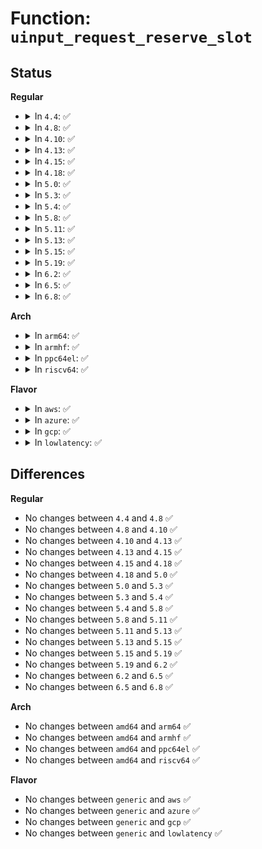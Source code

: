 # Function: <code>uinput_request_reserve_slot</code>

## Status
<b>Regular</b>
<ul>
<li>
<details>
<summary>In <code>4.4</code>: ✅</summary>

```c
int uinput_request_reserve_slot(struct uinput_device *udev, struct uinput_request *request);
```

**Collision:** Unique Static

**Inline:** No

**Transformation:** False

**Instances:**

```
In drivers/input/misc/uinput.c (ffffffff816719b0)
Location: drivers/input/misc/uinput.c:93
Inline: False
Direct callers:
  - drivers/input/misc/uinput.c:uinput_dev_upload_effect
  - drivers/input/misc/uinput.c:uinput_dev_erase_effect
```
**Symbols:**

```
ffffffff816719b0-ffffffff81671a6e: uinput_request_reserve_slot (STB_LOCAL)
```
</details>
</li>
<li>
<details>
<summary>In <code>4.8</code>: ✅</summary>

```c
int uinput_request_reserve_slot(struct uinput_device *udev, struct uinput_request *request);
```

**Collision:** Unique Static

**Inline:** No

**Transformation:** False

**Instances:**

```
In drivers/input/misc/uinput.c (ffffffff816d1eb0)
Location: drivers/input/misc/uinput.c:93
Inline: False
Direct callers:
  - drivers/input/misc/uinput.c:uinput_dev_erase_effect
  - drivers/input/misc/uinput.c:uinput_dev_upload_effect
```
**Symbols:**

```
ffffffff816d1eb0-ffffffff816d1f6e: uinput_request_reserve_slot (STB_LOCAL)
```
</details>
</li>
<li>
<details>
<summary>In <code>4.10</code>: ✅</summary>

```c
int uinput_request_reserve_slot(struct uinput_device *udev, struct uinput_request *request);
```

**Collision:** Unique Static

**Inline:** No

**Transformation:** False

**Instances:**

```
In drivers/input/misc/uinput.c (ffffffff81701c20)
Location: drivers/input/misc/uinput.c:93
Inline: False
Direct callers:
  - drivers/input/misc/uinput.c:uinput_dev_erase_effect
  - drivers/input/misc/uinput.c:uinput_dev_upload_effect
```
**Symbols:**

```
ffffffff81701c20-ffffffff81701cd4: uinput_request_reserve_slot (STB_LOCAL)
```
</details>
</li>
<li>
<details>
<summary>In <code>4.13</code>: ✅</summary>

```c
int uinput_request_reserve_slot(struct uinput_device *udev, struct uinput_request *request);
```

**Collision:** Unique Static

**Inline:** No

**Transformation:** False

**Instances:**

```
In drivers/input/misc/uinput.c (ffffffff817174a0)
Location: drivers/input/misc/uinput.c:93
Inline: False
Direct callers:
  - drivers/input/misc/uinput.c:uinput_dev_erase_effect
  - drivers/input/misc/uinput.c:uinput_dev_upload_effect
```
**Symbols:**

```
ffffffff817174a0-ffffffff81717554: uinput_request_reserve_slot (STB_LOCAL)
```
</details>
</li>
<li>
<details>
<summary>In <code>4.15</code>: ✅</summary>

```c
int uinput_request_reserve_slot(struct uinput_device *udev, struct uinput_request *request);
```

**Collision:** Unique Static

**Inline:** No

**Transformation:** False

**Instances:**

```
In drivers/input/misc/uinput.c (ffffffff81788600)
Location: drivers/input/misc/uinput.c:131
Inline: False
Direct callers:
  - drivers/input/misc/uinput.c:uinput_dev_erase_effect
  - drivers/input/misc/uinput.c:uinput_dev_upload_effect
```
**Symbols:**

```
ffffffff81788600-ffffffff817886b4: uinput_request_reserve_slot (STB_LOCAL)
```
</details>
</li>
<li>
<details>
<summary>In <code>4.18</code>: ✅</summary>

```c
int uinput_request_reserve_slot(struct uinput_device *udev, struct uinput_request *request);
```

**Collision:** Unique Static

**Inline:** No

**Transformation:** False

**Instances:**

```
In drivers/input/misc/uinput.c (ffffffff817ca510)
Location: drivers/input/misc/uinput.c:134
Inline: False
Direct callers:
  - drivers/input/misc/uinput.c:uinput_dev_erase_effect
  - drivers/input/misc/uinput.c:uinput_dev_upload_effect
```
**Symbols:**

```
ffffffff817ca510-ffffffff817ca645: uinput_request_reserve_slot (STB_LOCAL)
```
</details>
</li>
<li>
<details>
<summary>In <code>5.0</code>: ✅</summary>

```c
int uinput_request_reserve_slot(struct uinput_device *udev, struct uinput_request *request);
```

**Collision:** Unique Static

**Inline:** No

**Transformation:** False

**Instances:**

```
In drivers/input/misc/uinput.c (ffffffff817f1bd0)
Location: drivers/input/misc/uinput.c:135
Inline: False
Direct callers:
  - drivers/input/misc/uinput.c:uinput_dev_erase_effect
  - drivers/input/misc/uinput.c:uinput_dev_upload_effect
```
**Symbols:**

```
ffffffff817f1bd0-ffffffff817f1d05: uinput_request_reserve_slot (STB_LOCAL)
```
</details>
</li>
<li>
<details>
<summary>In <code>5.3</code>: ✅</summary>

```c
int uinput_request_reserve_slot(struct uinput_device *udev, struct uinput_request *request);
```

**Collision:** Unique Static

**Inline:** No

**Transformation:** False

**Instances:**

```
In drivers/input/misc/uinput.c (ffffffff81831e80)
Location: drivers/input/misc/uinput.c:122
Inline: False
Direct callers:
  - drivers/input/misc/uinput.c:uinput_dev_erase_effect
  - drivers/input/misc/uinput.c:uinput_dev_upload_effect
```
**Symbols:**

```
ffffffff81831e80-ffffffff81831fb2: uinput_request_reserve_slot (STB_LOCAL)
```
</details>
</li>
<li>
<details>
<summary>In <code>5.4</code>: ✅</summary>

```c
int uinput_request_reserve_slot(struct uinput_device *udev, struct uinput_request *request);
```

**Collision:** Unique Static

**Inline:** No

**Transformation:** False

**Instances:**

```
In drivers/input/misc/uinput.c (ffffffff818637c0)
Location: drivers/input/misc/uinput.c:126
Inline: False
Direct callers:
  - drivers/input/misc/uinput.c:uinput_dev_erase_effect
  - drivers/input/misc/uinput.c:uinput_dev_upload_effect
```
**Symbols:**

```
ffffffff818637c0-ffffffff818638f2: uinput_request_reserve_slot (STB_LOCAL)
```
</details>
</li>
<li>
<details>
<summary>In <code>5.8</code>: ✅</summary>

```c
int uinput_request_reserve_slot(struct uinput_device *udev, struct uinput_request *request);
```

**Collision:** Unique Static

**Inline:** No

**Transformation:** False

**Instances:**

```
In drivers/input/misc/uinput.c (ffffffff819378d0)
Location: drivers/input/misc/uinput.c:126
Inline: False
Direct callers:
  - drivers/input/misc/uinput.c:uinput_dev_erase_effect
  - drivers/input/misc/uinput.c:uinput_dev_upload_effect
```
**Symbols:**

```
ffffffff819378d0-ffffffff81937a04: uinput_request_reserve_slot (STB_LOCAL)
```
</details>
</li>
<li>
<details>
<summary>In <code>5.11</code>: ✅</summary>

```c
int uinput_request_reserve_slot(struct uinput_device *udev, struct uinput_request *request);
```

**Collision:** Unique Static

**Inline:** No

**Transformation:** False

**Instances:**

```
In drivers/input/misc/uinput.c (ffffffff8193dcc0)
Location: drivers/input/misc/uinput.c:126
Inline: False
Direct callers:
  - drivers/input/misc/uinput.c:uinput_dev_erase_effect
  - drivers/input/misc/uinput.c:uinput_dev_upload_effect
```
**Symbols:**

```
ffffffff8193dcc0-ffffffff8193ddf4: uinput_request_reserve_slot (STB_LOCAL)
```
</details>
</li>
<li>
<details>
<summary>In <code>5.13</code>: ✅</summary>

```c
int uinput_request_reserve_slot(struct uinput_device *udev, struct uinput_request *request);
```

**Collision:** Unique Static

**Inline:** No

**Transformation:** False

**Instances:**

```
In drivers/input/misc/uinput.c (ffffffff819215f0)
Location: drivers/input/misc/uinput.c:126
Inline: False
Direct callers:
  - drivers/input/misc/uinput.c:uinput_dev_erase_effect
  - drivers/input/misc/uinput.c:uinput_dev_upload_effect
```
**Symbols:**

```
ffffffff819215f0-ffffffff81921724: uinput_request_reserve_slot (STB_LOCAL)
```
</details>
</li>
<li>
<details>
<summary>In <code>5.15</code>: ✅</summary>

```c
int uinput_request_reserve_slot(struct uinput_device *udev, struct uinput_request *request);
```

**Collision:** Unique Static

**Inline:** No

**Transformation:** False

**Instances:**

```
In drivers/input/misc/uinput.c (ffffffff819c4440)
Location: drivers/input/misc/uinput.c:126
Inline: False
Direct callers:
  - drivers/input/misc/uinput.c:uinput_dev_erase_effect
  - drivers/input/misc/uinput.c:uinput_dev_upload_effect
```
**Symbols:**

```
ffffffff819c4440-ffffffff819c45f4: uinput_request_reserve_slot (STB_LOCAL)
```
</details>
</li>
<li>
<details>
<summary>In <code>5.19</code>: ✅</summary>

```c
int uinput_request_reserve_slot(struct uinput_device *udev, struct uinput_request *request);
```

**Collision:** Unique Static

**Inline:** No

**Transformation:** False

**Instances:**

```
In drivers/input/misc/uinput.c (ffffffff81b24770)
Location: drivers/input/misc/uinput.c:126
Inline: False
Direct callers:
  - drivers/input/misc/uinput.c:uinput_dev_erase_effect
  - drivers/input/misc/uinput.c:uinput_dev_upload_effect
```
**Symbols:**

```
ffffffff81b24770-ffffffff81b2493f: uinput_request_reserve_slot (STB_LOCAL)
```
</details>
</li>
<li>
<details>
<summary>In <code>6.2</code>: ✅</summary>

```c
int uinput_request_reserve_slot(struct uinput_device *udev, struct uinput_request *request);
```

**Collision:** Unique Static

**Inline:** No

**Transformation:** False

**Instances:**

```
In drivers/input/misc/uinput.c (ffffffff81cb7c30)
Location: drivers/input/misc/uinput.c:126
Inline: False
Direct callers:
  - drivers/input/misc/uinput.c:uinput_dev_erase_effect
  - drivers/input/misc/uinput.c:uinput_dev_upload_effect
```
**Symbols:**

```
ffffffff81cb7c30-ffffffff81cb7dff: uinput_request_reserve_slot (STB_LOCAL)
```
</details>
</li>
<li>
<details>
<summary>In <code>6.5</code>: ✅</summary>

```c
int uinput_request_reserve_slot(struct uinput_device *udev, struct uinput_request *request);
```

**Collision:** Unique Static

**Inline:** No

**Transformation:** False

**Instances:**

```
In drivers/input/misc/uinput.c (ffffffff81d1f3b0)
Location: drivers/input/misc/uinput.c:127
Inline: False
Direct callers:
  - drivers/input/misc/uinput.c:uinput_dev_erase_effect
  - drivers/input/misc/uinput.c:uinput_dev_upload_effect
```
**Symbols:**

```
ffffffff81d1f3b0-ffffffff81d1f57f: uinput_request_reserve_slot (STB_LOCAL)
```
</details>
</li>
<li>
<details>
<summary>In <code>6.8</code>: ✅</summary>

```c
int uinput_request_reserve_slot(struct uinput_device *udev, struct uinput_request *request);
```

**Collision:** Unique Static

**Inline:** No

**Transformation:** False

**Instances:**

```
In drivers/input/misc/uinput.c (ffffffff81dd50e0)
Location: drivers/input/misc/uinput.c:127
Inline: False
Direct callers:
  - drivers/input/misc/uinput.c:uinput_dev_erase_effect
  - drivers/input/misc/uinput.c:uinput_dev_upload_effect
```
**Symbols:**

```
ffffffff81dd50e0-ffffffff81dd52af: uinput_request_reserve_slot (STB_LOCAL)
```
</details>
</li>
</ul>
<b>Arch</b>
<ul>
<li>
<details>
<summary>In <code>arm64</code>: ✅</summary>

```c
int uinput_request_reserve_slot(struct uinput_device *udev, struct uinput_request *request);
```

**Collision:** Unique Static

**Inline:** No

**Transformation:** False

**Instances:**

```
In drivers/input/misc/uinput.c (ffff800010aa4860)
Location: drivers/input/misc/uinput.c:126
Inline: False
Direct callers:
  - drivers/input/misc/uinput.c:uinput_dev_erase_effect
  - drivers/input/misc/uinput.c:uinput_dev_upload_effect
```
**Symbols:**

```
ffff800010aa4860-ffff800010aa4a34: uinput_request_reserve_slot (STB_LOCAL)
```
</details>
</li>
<li>
<details>
<summary>In <code>armhf</code>: ✅</summary>

```c
int uinput_request_reserve_slot(struct uinput_device *udev, struct uinput_request *request);
```

**Collision:** Unique Static

**Inline:** No

**Transformation:** False

**Instances:**

```
In drivers/input/misc/uinput.c (c0b83850)
Location: drivers/input/misc/uinput.c:126
Inline: False
Direct callers:
  - drivers/input/misc/uinput.c:uinput_dev_erase_effect
  - drivers/input/misc/uinput.c:uinput_dev_upload_effect
```
**Symbols:**

```
c0b83850-c0b83920: uinput_request_reserve_slot (STB_LOCAL)
```
</details>
</li>
<li>
<details>
<summary>In <code>ppc64el</code>: ✅</summary>

```c
int uinput_request_reserve_slot(struct uinput_device *udev, struct uinput_request *request);
```

**Collision:** Unique Static

**Inline:** No

**Transformation:** False

**Instances:**

```
In drivers/input/misc/uinput.c (c000000000b869c0)
Location: drivers/input/misc/uinput.c:126
Inline: False
Direct callers:
  - drivers/input/misc/uinput.c:uinput_dev_erase_effect
  - drivers/input/misc/uinput.c:uinput_dev_upload_effect
```
**Symbols:**

```
c000000000b869c0-c000000000b86c60: uinput_request_reserve_slot (STB_LOCAL)
```
</details>
</li>
<li>
<details>
<summary>In <code>riscv64</code>: ✅</summary>

```c
int uinput_request_reserve_slot(struct uinput_device *udev, struct uinput_request *request);
```

**Collision:** Unique Static

**Inline:** No

**Transformation:** False

**Instances:**

```
In drivers/input/misc/uinput.c (ffffffe0006b254a)
Location: drivers/input/misc/uinput.c:126
Inline: False
Direct callers:
  - drivers/input/misc/uinput.c:uinput_dev_erase_effect
  - drivers/input/misc/uinput.c:uinput_dev_upload_effect
```
**Symbols:**

```
ffffffe0006b254a-ffffffe0006b26f0: uinput_request_reserve_slot (STB_LOCAL)
```
</details>
</li>
</ul>
<b>Flavor</b>
<ul>
<li>
<details>
<summary>In <code>aws</code>: ✅</summary>

```c
int uinput_request_reserve_slot(struct uinput_device *udev, struct uinput_request *request);
```

**Collision:** Unique Static

**Inline:** No

**Transformation:** False

**Instances:**

```
In drivers/input/misc/uinput.c (ffffffff81816470)
Location: drivers/input/misc/uinput.c:126
Inline: False
Direct callers:
  - drivers/input/misc/uinput.c:uinput_dev_erase_effect
  - drivers/input/misc/uinput.c:uinput_dev_upload_effect
```
**Symbols:**

```
ffffffff81816470-ffffffff818165a2: uinput_request_reserve_slot (STB_LOCAL)
```
</details>
</li>
<li>
<details>
<summary>In <code>azure</code>: ✅</summary>

```c
int uinput_request_reserve_slot(struct uinput_device *udev, struct uinput_request *request);
```

**Collision:** Unique Static

**Inline:** No

**Transformation:** False

**Instances:**

```
In drivers/input/misc/uinput.c (ffffffff817ddb70)
Location: drivers/input/misc/uinput.c:126
Inline: False
Direct callers:
  - drivers/input/misc/uinput.c:uinput_dev_erase_effect
  - drivers/input/misc/uinput.c:uinput_dev_upload_effect
```
**Symbols:**

```
ffffffff817ddb70-ffffffff817ddca2: uinput_request_reserve_slot (STB_LOCAL)
```
</details>
</li>
<li>
<details>
<summary>In <code>gcp</code>: ✅</summary>

```c
int uinput_request_reserve_slot(struct uinput_device *udev, struct uinput_request *request);
```

**Collision:** Unique Static

**Inline:** No

**Transformation:** False

**Instances:**

```
In drivers/input/misc/uinput.c (ffffffff81857950)
Location: drivers/input/misc/uinput.c:126
Inline: False
Direct callers:
  - drivers/input/misc/uinput.c:uinput_dev_erase_effect
  - drivers/input/misc/uinput.c:uinput_dev_upload_effect
```
**Symbols:**

```
ffffffff81857950-ffffffff81857a82: uinput_request_reserve_slot (STB_LOCAL)
```
</details>
</li>
<li>
<details>
<summary>In <code>lowlatency</code>: ✅</summary>

```c
int uinput_request_reserve_slot(struct uinput_device *udev, struct uinput_request *request);
```

**Collision:** Unique Static

**Inline:** No

**Transformation:** False

**Instances:**

```
In drivers/input/misc/uinput.c (ffffffff81872a70)
Location: drivers/input/misc/uinput.c:126
Inline: False
Direct callers:
  - drivers/input/misc/uinput.c:uinput_dev_erase_effect
  - drivers/input/misc/uinput.c:uinput_dev_upload_effect
```
**Symbols:**

```
ffffffff81872a70-ffffffff81872b8a: uinput_request_reserve_slot (STB_LOCAL)
```
</details>
</li>
</ul>

## Differences
<b>Regular</b>
<ul>
<li>
No changes between <code>4.4</code> and <code>4.8</code> ✅
</li>
<li>
No changes between <code>4.8</code> and <code>4.10</code> ✅
</li>
<li>
No changes between <code>4.10</code> and <code>4.13</code> ✅
</li>
<li>
No changes between <code>4.13</code> and <code>4.15</code> ✅
</li>
<li>
No changes between <code>4.15</code> and <code>4.18</code> ✅
</li>
<li>
No changes between <code>4.18</code> and <code>5.0</code> ✅
</li>
<li>
No changes between <code>5.0</code> and <code>5.3</code> ✅
</li>
<li>
No changes between <code>5.3</code> and <code>5.4</code> ✅
</li>
<li>
No changes between <code>5.4</code> and <code>5.8</code> ✅
</li>
<li>
No changes between <code>5.8</code> and <code>5.11</code> ✅
</li>
<li>
No changes between <code>5.11</code> and <code>5.13</code> ✅
</li>
<li>
No changes between <code>5.13</code> and <code>5.15</code> ✅
</li>
<li>
No changes between <code>5.15</code> and <code>5.19</code> ✅
</li>
<li>
No changes between <code>5.19</code> and <code>6.2</code> ✅
</li>
<li>
No changes between <code>6.2</code> and <code>6.5</code> ✅
</li>
<li>
No changes between <code>6.5</code> and <code>6.8</code> ✅
</li>
</ul>
<b>Arch</b>
<ul>
<li>
No changes between <code>amd64</code> and <code>arm64</code> ✅
</li>
<li>
No changes between <code>amd64</code> and <code>armhf</code> ✅
</li>
<li>
No changes between <code>amd64</code> and <code>ppc64el</code> ✅
</li>
<li>
No changes between <code>amd64</code> and <code>riscv64</code> ✅
</li>
</ul>
<b>Flavor</b>
<ul>
<li>
No changes between <code>generic</code> and <code>aws</code> ✅
</li>
<li>
No changes between <code>generic</code> and <code>azure</code> ✅
</li>
<li>
No changes between <code>generic</code> and <code>gcp</code> ✅
</li>
<li>
No changes between <code>generic</code> and <code>lowlatency</code> ✅
</li>
</ul>
